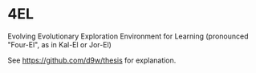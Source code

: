 # 4EL

Evolving Evolutionary Exploration Environment for Learning (pronounced
"Four-El", as in Kal-El or Jor-El)

See https://github.com/d9w/thesis for explanation.

